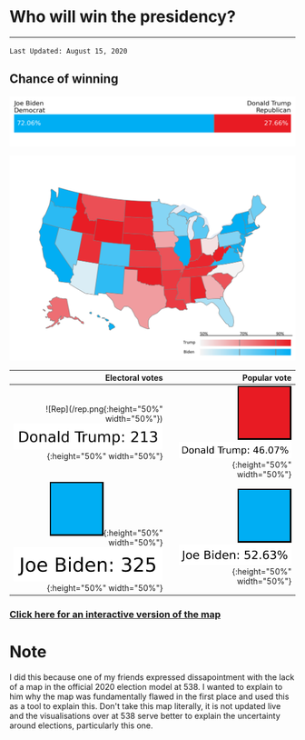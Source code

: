 # Who will win the presidency?
---
`Last Updated: August 15, 2020`
## Chance of winning
![Model Probabilities](/model_probability.png)

![Choropleth Map](/choropleth_map.svg)

|                                Electoral votes |   |                                   Popular vote |
|-----------------------------------------------:|---|-----------------------------------------------:|
| ![Rep](/rep.png{:height="50%" width="50%"})![EV_Incumbant](/ev_inc.svg){:height="50%" width="50%"}   |   | ![Rep](/rep.png)![PV_Incumbant](/pv_inc.svg){:height="50%" width="50%"}   |
| ![Dem](/dem.png){:height="50%" width="50%"}![EV_Challenger](/ev_chal.svg){:height="50%" width="50%"} |   | ![Dem](/dem.png)![PV_Challenger](/pv_chal.svg){:height="50%" width="50%"} |

### [Click here for an interactive version of the map](choropleth_map.html)

# Note
I did this because one of my friends expressed dissapointment with the lack of a map in the official 2020 election model at 538. I wanted to explain to him why the map was fundamentally flawed in the first place and used this as a tool to explain this. Don't take this map literally, it is not updated live and the visualisations over at 538 serve better to explain the uncertainty around elections, particularly this one.
